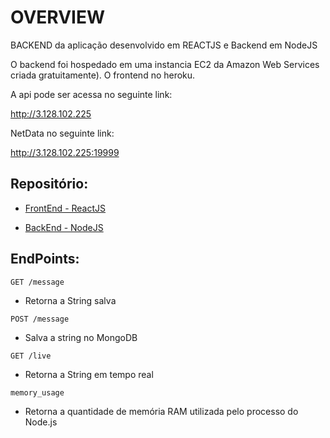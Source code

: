 # OVERVIEW

BACKEND da aplicação desenvolvido em REACTJS e Backend em NodeJS

O backend foi hospedado em uma instancia EC2 da Amazon Web Services criada gratuitamente). O frontend no heroku.

A api pode ser acessa no seguinte link:

<http://3.128.102.225>

NetData no seguinte link:

<http://3.128.102.225:19999>

## Repositório:
 - [FrontEnd - ReactJS](https://github.com/angelocerqueira/Frontend-challenge-reactJS)

- [BackEnd - NodeJS](https://github.com/angelocerqueira/challenge-node)

## EndPoints:
`GET /message`

- Retorna a String salva

`POST /message`

- Salva a string no MongoDB

`GET /live`
- Retorna a String em tempo real

`memory_usage`
- Retorna a quantidade de memória RAM utilizada pelo processo do Node.js

